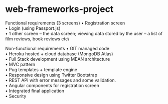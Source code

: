 # web-frameworks-project

Functional requirements (3 screens)
•	Registration screen \
•	Login (using Passport.js) \
•	1 other screen – the data screen; viewing data stored by the user – a list of film reviews, book reviews etc\


Non-functional requirements
•	GIT managed code\
•	Heroku hosted + cloud database (MongoDB Atlas)\
•	Full Stack development using MEAN architecture\
•	MVC pattern\
•	Pug templates + template engine\
•	Responsive design using Twitter Bootstrap\
•	REST API with error messages and some validation.\
•	Angular components for registration screen\
•	Integrated final application\
•	Security
